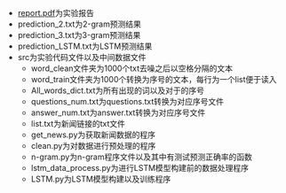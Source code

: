 - [report.pdf](report.pdf)为实验报告
- prediction_2.txt为2-gram预测结果
- prediction_3.txt为3-gram预测结果
- prediction_LSTM.txt为LSTM预测结果
- src为实验代码文件以及中间数据文件
  - word_clean文件夹为1000个txt去噪之后以空格分隔的文本
  - word_train文件夹为1000个转换为序号的文本，每行为一个list便于读入
  - All_words_dict.txt为所有出现的词以及对于的序号
  - questions_num.txt为questions.txt转换为对应序号文件
  - answer_num.txt为answer.txt转换为对应序号文件
  - list.txt为新闻链接的txt文件
  - get_news.py为获取新闻数据的程序
  - clean.py为对数据进行预处理的程序
  - n-gram.py为n-gram程序文件以及其中有测试预测正确率的函数
  - lstm_data_process.py为进行LSTM模型构建前的数据处理程序
  - LSTM.py为LSTM模型构建以及训练程序